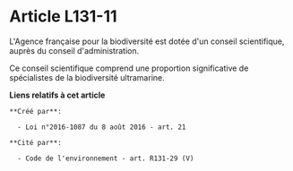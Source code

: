 # Article L131-11

L'Agence française pour la biodiversité est dotée d'un conseil scientifique, auprès du conseil d'administration. 

Ce conseil scientifique comprend une proportion significative de spécialistes de la biodiversité ultramarine.

**Liens relatifs à cet article**

	**Créé par**:

	  - Loi n°2016-1087 du 8 août 2016 - art. 21

	**Cité par**:

	  - Code de l'environnement - art. R131-29 (V)
